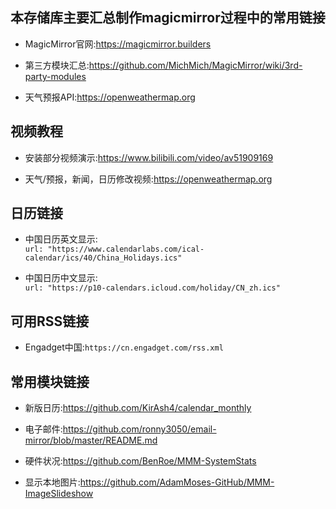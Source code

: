 本存储库主要汇总制作magicmirror过程中的常用链接
---------------------------------------------
* MagicMirror官网:https://magicmirror.builders<br>

* 第三方模块汇总:https://github.com/MichMich/MagicMirror/wiki/3rd-party-modules<br>

* 天气预报API:https://openweathermap.org<br>

视频教程
-----------

* 安装部分视频演示:https://www.bilibili.com/video/av51909169<br>

* 天气/预报，新闻，日历修改视频:https://openweathermap.org<br>

日历链接
---------
* 中国日历英文显示:<br>
`url: "https://www.calendarlabs.com/ical-calendar/ics/40/China_Holidays.ics"`<br>

* 中国日历中文显示:<br>
`url: "https://p10-calendars.icloud.com/holiday/CN_zh.ics"`<br>

可用RSS链接
-----------
* Engadget中国:`https://cn.engadget.com/rss.xml`

常用模块链接
------------

* 新版日历:https://github.com/KirAsh4/calendar_monthly<br>

* 电子邮件:https://github.com/ronny3050/email-mirror/blob/master/README.md<br>

* 硬件状况:https://github.com/BenRoe/MMM-SystemStats<br>

* 显示本地图片:https://github.com/AdamMoses-GitHub/MMM-ImageSlideshow<br>
